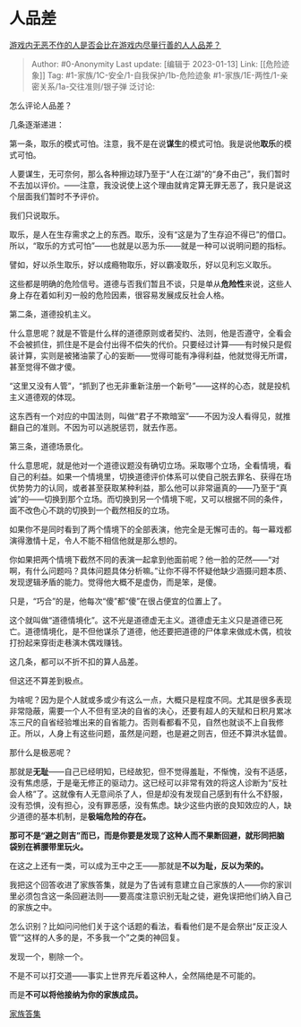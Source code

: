 # 人品差
[游戏内无恶不作的人是否会比在游戏内尽量行善的人人品差？](https://www.zhihu.com/question/337022484/answer/763891776)

> Author: #0-Anonymity
> Last update: [编辑于 2023-01-13]
> Link: [[危险迹象]]
> Tag: #1-家族/1C-安全/1-自我保护/1b-危险迹象 #1-家族/1E-两性/1-亲密关系/1a-交往准则/银子弹
> 泛讨论:

怎么评论人品差？

几条逐渐递进：

第一条，取乐的模式可怕。注意，我不是在说**谋生**的模式可怕。我是说他**取乐**的模式可怕。

人要谋生，无可奈何，那么各种擦边球乃至于“人在江湖”的“身不由己”，我们暂时不去加以评价。——注意，我没说使上这个理由就肯定算无罪无恶了，我只是说这个层面我们暂时不予评价。

我们只说取乐。

取乐，是人在生存需求之上的东西。取乐，没有“这是为了生存迫不得已”的借口。所以，“取乐的方式可怕”——也就是以恶为乐——就是一种可以说明问题的指标。

譬如，好以杀生取乐，好以成瘾物取乐，好以霸凌取乐，好以见利忘义取乐。

这些都是明确的危险信号。道德与否我们暂且不谈，只是单从**危险性**来说，这些人身上存在着如利刃一般的危险因素，很容易发展成反社会人格。

第二条，道德投机主义。

什么意思呢？就是不管是什么样的道德原则或者契约、法则，他是否遵守，全看会不会被抓住，抓住是不是会付出得不偿失的代价。只要经过计算——有时候只是假装计算，实则是被猪油蒙了心的妄断——觉得可能有净得利益，他就觉得无所谓，甚至觉得不做才傻。

“这里又没有人管”，“抓到了也无非重新注册一个新号”——这样的心态，就是投机主义道德观的体现。

这东西有一个对应的中国法则，叫做“君子不欺暗室”——不因为没人看得见，就推翻自己的准则。不因为可以逃脱惩罚，就去作恶。

第三条，道德场景化。

什么意思呢，就是他对一个道德议题没有确切立场。采取哪个立场，全看情境，看自己的利益。如果一个情境里，切换道德评价体系可以使自己脱去罪名、获得在场优势势力的认同，或者甚至获取某种利益，那么他可以非常逼真的——乃至于“真诚”的——切换到那个立场。而切换到另一个情境下呢，又可以根据不同的条件，面不改色心不跳的切换到一个截然相反的立场。

如果你不是同时看到了两个情境下的全部表演，他完全是无懈可击的。每一幕戏都演得激情十足，令人不能不相信他就是那么想的。

你如果把两个情境下截然不同的表演一起拿到他面前呢？他一脸的茫然——“对啊，有什么问题吗？具体问题具体分析嘛。”让你不得不怀疑他缺少涵摄问题本质、发现逻辑矛盾的能力。觉得他大概不是虚伪，而是笨，是傻。

只是，“巧合”的是，他每次“傻”都“傻”在很占便宜的位置上了。

这个就叫做“道德情境化”。这不光是道德虚无主义。道德虚无主义只是道德已死亡。道德情境化，是不但他谋杀了道德，他还要把道德的尸体拿来做成木偶，梳妆打扮起来穿街走巷演木偶戏赚钱。

这几条，都可以不折不扣的算人品差。

但这还不算差到极点。

为啥呢？因为是个人就或多或少有这么一点，大概只是程度不同。尤其是很多表现非常隐蔽，需要一个人不但有坚决的自省的决心，还要有超人的天赋和日积月累冰冻三尺的自省经验堆出来的自省能力。否则看都看不见，自然也就谈不上自我修正。所以，人身上有这些问题，虽然是问题，也是避之则吉，但还不算洪水猛兽。

那什么是极恶呢？

那就是**无耻**——自己已经明知，已经故犯，但不觉得羞耻，不惭愧，没有不适感，没有焦虑感，于是毫无修正的驱动力。这已经可以非常有效的将这人诊断为“反社会人格”了。这就像有人无意间杀了人，但是却没有发现自己感到有什么不舒服，没有恐惧，没有担心，没有罪恶感，没有焦虑。缺少这些内嵌的良知效应的人，缺少道德的基本机制，是**极端危险的存在。**

**那可不是“避之则吉”而已，而是你要是发现了这种人而不果断回避，就形同把脑袋别在裤腰带里玩火。**

在这之上还有一类，可以成为王中之王——那就是**不以为耻，反以为荣的。**

我把这个回答收进了家族答集，就是为了告诫有意建立自己家族的人——你的家训里必须包含这一条回避法则——要高度注意识别无耻之徒，避免误把他们纳入自己的家族之中。

怎么识别？比如问问他们关于这个话题的看法，看看他们是不是会祭出“反正没人管”“这样的人多的是，不多我一个”之类的神回复。

发现一个，剔除一个。

不是不可以打交道——事实上世界充斥着这种人，全然隔绝是不可能的。

而是**不可以将他接纳为你的家族成员。**

[家族答集](https://zhihu.com/collection/378738313)
